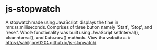 # js-stopwatch
A stopwatch made using JavaScript, displays the time in mm:ss:milliseconds.
Comprises of three button namely 'Start', 'Stop', and 'reset'.
Whole functionality was built using JavaScript setInterval(), clearInterval(), and Date.now() methods.
View the website at # https://sahilgore0204.github.io/js-stopwatch/
